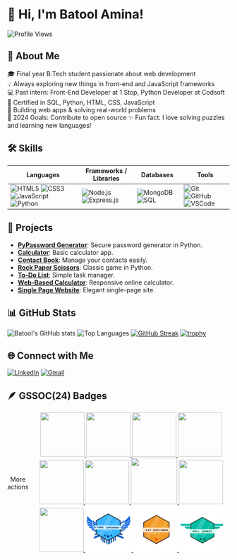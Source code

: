 # 👋 Hi, I'm Batool Amina!

![Profile Views](https://komarev.com/ghpvc/?username=BatoolAmina&color=red)

## 🌟 About Me

🎓 Final year B.Tech student passionate about web development  
💡 Always exploring new things in front-end and JavaScript frameworks  
💻 Past intern: Front-End Developer at 1 Stop, Python Developer at Codsoft  
🏅 Certified in SQL, Python, HTML, CSS, JavaScript  
🌱 Building web apps & solving real-world problems  
🚀 2024 Goals: Contribute to open source 
✨ Fun fact: I love solving puzzles and learning new languages!  

## 🛠️ Skills

| Languages | Frameworks / Libraries | Databases | Tools |
|-----------|-----------------------|-----------|-------|
| ![HTML5](https://img.shields.io/badge/HTML5-E34F26?logo=html5&logoColor=white) ![CSS3](https://img.shields.io/badge/CSS3-1572B6?logo=css3&logoColor=white) ![JavaScript](https://img.shields.io/badge/JavaScript-F7DF1E?logo=javascript&logoColor=black) ![Python](https://img.shields.io/badge/Python-3776AB?logo=python&logoColor=white) | ![Node.js](https://img.shields.io/badge/Node.js-339933?logo=nodedotjs&logoColor=white) ![Express.js](https://img.shields.io/badge/Express.js-000000?logo=express&logoColor=white) | ![MongoDB](https://img.shields.io/badge/MongoDB-47A248?logo=mongodb&logoColor=white) ![SQL](https://img.shields.io/badge/SQL-4479A1?logo=postgresql&logoColor=white) | ![Git](https://img.shields.io/badge/Git-F05032?logo=git&logoColor=white) ![GitHub](https://img.shields.io/badge/GitHub-181717?logo=github&logoColor=white) ![VSCode](https://img.shields.io/badge/VS%20Code-007ACC?logo=visualstudiocode&logoColor=white) |

## 🚀 Projects

- [**PyPassword Generator**](https://github.com/BatoolAmina/CODSOFT/blob/main/PasswordGenerator.py): Secure password generator in Python.
- [**Calculator**](https://github.com/BatoolAmina/CODSOFT/blob/main/Calculator.py): Basic calculator app.
- [**Contact Book**](https://github.com/BatoolAmina/CODSOFT/blob/main/ContactBook.py): Manage your contacts easily.
- [**Rock Paper Scissors**](https://github.com/BatoolAmina/CODSOFT/blob/main/RockPaperScissor.py): Classic game in Python.
- [**To-Do List**](https://github.com/BatoolAmina/CODSOFT/blob/main/ToDoList.py): Simple task manager.
- [**Web-Based Calculator**](https://github.com/BatoolAmina/HtmlAndBootstrapCalculator): Responsive online calculator.
- [**Single Page Website**](https://github.com/BatoolAmina/SinglePageWebsite): Elegant single-page site.

## 📊 GitHub Stats

![Batool's GitHub stats](https://github-readme-stats.vercel.app/api?username=BatoolAmina&show_icons=true&theme=radical)
![Top Languages](https://github-readme-stats.vercel.app/api/top-langs/?username=BatoolAmina&layout=compact&theme=radical)
[![GitHub Streak](https://github-readme-streak-stats.herokuapp.com/?user=BatoolAmina&theme=radical)](https://git.io/streak-stats)
[![trophy](https://github-profile-trophy.vercel.app/?username=BatoolAmina&theme=radical)](https://github.com/ryo-ma/github-profile-trophy)

## 🌐 Connect with Me

[![LinkedIn](https://img.shields.io/badge/LinkedIn-blue?logo=linkedin&logoColor=white)](https://www.linkedin.com/in/batool-amina/)
[![Gmail](https://img.shields.io/badge/Gmail-red?logo=gmail&logoColor=white)](mailto:batool.amina.110@gmail.com)

## 🪶 GSSOC(24) Badges

<div style='display:flex; align-items:center; gap: 10px;' align='center'>More actions
  <a href="https://gssoc.girlscript.tech/leaderboard">
    <img src="https://raw.githubusercontent.com/GSSoC24/Postman-Challenge/main/docs/assets/Postman%20White.png" width="100px" height="100px" />
    <img src="https://raw.githubusercontent.com/GSSoC24/Postman-Challenge/main/docs/assets/1.png" width="100px" height="100px" />
    <img src="https://raw.githubusercontent.com/GSSoC24/Postman-Challenge/main/docs/assets/2.png" width="100px" height="100px" />
    <img src="https://raw.githubusercontent.com/GSSoC24/Postman-Challenge/main/docs/assets/3.png" width="100px" height="100px" />
    <img src="https://raw.githubusercontent.com/GSSoC24/Postman-Challenge/main/docs/assets/4.png" width="100px" height="100px" />
    <img src="https://raw.githubusercontent.com/GSSoC24/Postman-Challenge/main/docs/assets/5.png" width="100px" height="100px" />
    <img src="https://raw.githubusercontent.com/GSSoC24/Postman-Challenge/main/docs/assets/6.png" width="105px" height="105px" />
    <img src="https://raw.githubusercontent.com/GSSoC24/Postman-Challenge/main/docs/assets/7.png" width="100px" height="100px" />
    <img src="https://raw.githubusercontent.com/GSSoC24/Postman-Challenge/main/docs/assets/8.png" width="100px" height="100px" />
    <img src="https://raw.githubusercontent.com/GSSoC24/Contributor/refs/heads/main/assets/Code%20Luminary.png" width="105px" height="105px" />
    <img src="https://raw.githubusercontent.com/GSSoC24/Contributor/refs/heads/main/assets/Git%20Explorer.png" width="100px" height="100px" />
    <img src="https://raw.githubusercontent.com/GSSoC24/Contributor/refs/heads/main/assets/Pull%20Expert.png" width="100px" height="100px" />
  </a>
</div>
